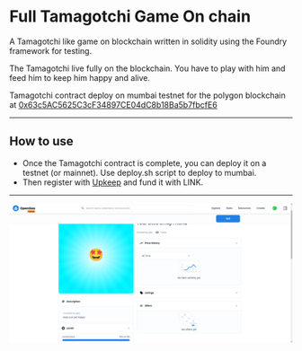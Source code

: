 # Full Tamagotchi Game On chain

A Tamagotchi like game on blockchain written in solidity using the Foundry framework for testing.

The Tamagotchi live fully on the blockchain. You have to play with him and feed him to keep him happy and alive.

Tamagotchi contract deploy on mumbai testnet for the polygon blockchain at [0x63c5AC5625C3cF34897CE04dC8b18Ba5b7fbcfE6](https://mumbai.polygonscan.com/address/0x63c5ac5625c3cf34897ce04dc8b18ba5b7fbcfe6)

---
## How to use

- Once the Tamagotchi contract is complete, you can deploy it on a testnet (or mainnet). Use deploy.sh script to deploy to mumbai.
- Then register with [Upkeep](https://keepers.chain.link/) and fund it with LINK.

---

![Tamagotchi on Opensea](foundry/screenshot/Tamagotchi_NFT_opensea.png)